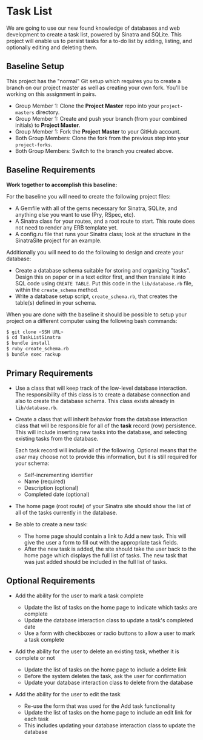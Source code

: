# Task List
We are going to use our new found knowledge of databases and web development to create a task list, powered by Sinatra and SQLite. This project will enable us to persist tasks for a to-do list by adding, listing, and optionally editing and deleting them.

## Baseline Setup
This project has the "normal" Git setup which requires you to create a branch on our project master as well as creating your own fork.
You'll be working on this assignment in pairs.  
- Group Member 1: Clone the **Project Master** repo into your `project-masters` directory.  
- Group Member 1: Create and push your branch (from your combined initials) to **Project Master**.  
- Group Member 1: Fork the **Project Master** to your GitHub account.  
- Both Group Members: Clone the fork from the previous step into your `project-forks`.  
- Both Group Members: Switch to the branch you created above.  

## Baseline Requirements
**Work together to accomplish this baseline:**

For the baseline you will need to create the following project files:
- A Gemfile with all of the gems necessary for Sinatra, SQLite, and anything else you want to use (Pry, RSpec, etc).
- A Sinatra class for your routes, and a root route to start. This route does not need to render any ERB template yet.
- A config.ru file that runs your Sinatra class; look at the structure in the SinatraSite project for an example.

Additionally you will need to do the following to design and create your database:
- Create a database schema suitable for storing and organizing "tasks". Design this on paper or in a text editor first, and then translate it into SQL code using `CREATE TABLE`. Put this code in the `lib/database.rb` file, within the `create_schema` method.
- Write a database setup script, `create_schema.rb`, that creates the table(s) defined in your schema.

When you are done with the baseline it should be possible to setup your project on a different computer using the following bash commands:
```bash
$ git clone <SSH URL>
$ cd TaskListSinatra
$ bundle install
$ ruby create_schema.rb
$ bundle exec rackup
```

## Primary Requirements
- Use a class that will keep track of the low-level database interaction. The responsibility of this class is to create a database connection and also to create the database schema. This class exists already in `lib/database.rb`.

- Create a class that will inherit behavior from the database interaction class that will be responsible for all of the **task** record (row) persistence. This will include inserting new tasks into the database, and selecting existing tasks from the database.

  Each task record will include all of the following. Optional means that the _user_ may choose not to provide this information, but it is still required for your schema:
    - Self-incrementing identifier
    - Name (required)
    - Description (optional)
    - Completed date (optional)

- The home page (root route) of your Sinatra site should show the list of all of the tasks currently in the database.

- Be able to create a new task:
  - The home page should contain a link to Add a new task. This will give the user a form to fill out with the appropriate task fields.
  - After the new task is added, the site should take the user back to the home page which displays the full list of tasks. The new task that was just added should be included in the full list of tasks.

## Optional Requirements
- Add the ability for the user to mark a task complete
  - Update the list of tasks on the home page to indicate which tasks are complete
  - Update the database interaction class to update a task's completed date
  - Use a form with checkboxes or radio buttons to allow a user to mark a task complete

- Add the ability for the user to delete an existing task, whether it is complete or not
  - Update the list of tasks on the home page to include a delete link
  - Before the system deletes the task, ask the user for confirmation
  - Update your database interaction class to delete from the database

- Add the ability for the user to edit the task
  - Re-use the form that was used for the Add task functionality
  - Update the list of tasks on the home page to include an edit link for each task
  - This includes updating your database interaction class to update the database
